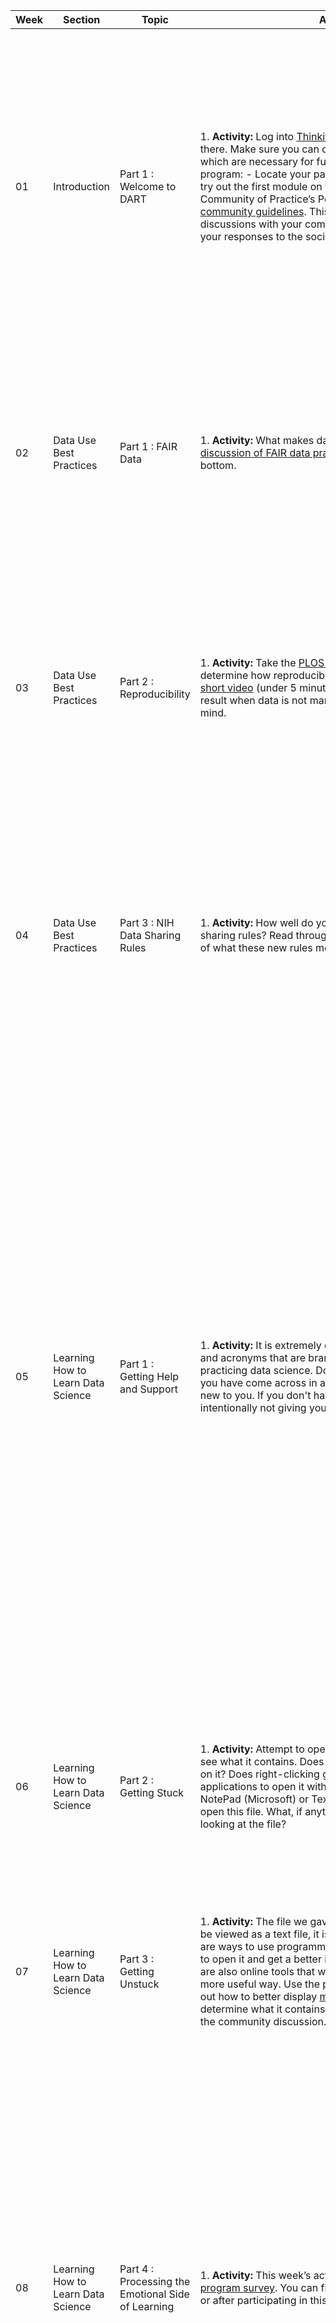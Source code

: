 Week | Section | Topic | Activity | WarmUp | Discussion | Extra |
-- | -- | -- | -- | -- | -- | -- |
|01| Introduction | Part 1 : Welcome to DART | 1. **Activity:** Log into [Thinkific](https://dart-program.thinkific.com/) and explore what you find there. Make sure you can do the following two things which are necessary for full participation in the DART program: - Locate your pathway of learning modules and try out the first module on your pathway. - Locate your Community of Practice’s PeerBoard and [read the community guidelines](https://dart-program.thinkific.com/pages/communities-of-practice?path=post--1501091728). This is where you will be having discussions with your community of practice and sharing your responses to the social warm-ups. | 2. **Social Warm-Up:** Introduce yourself in your community’s PeerBoard. Who are you and why did you sign up for the DART program?| 3. **Discussion Topic:** Find a module in your pathway that you are particularly excited about and share why it is exciting. Note that not everyone in your community is on the same pathway, so you might be excited about a module that someone else doesn't have assigned. **Post your own answer on PeerBoard and respond to someone else’s post.**| 4. **Planning:** If you want to meet synchronously with members of your Community of Practice, start to plan that now. What are good times to meet?
|02| Data Use Best Practices | Part 1 : FAIR Data | 1. **Activity:** What makes data FAIR? Take a look at this [discussion of FAIR data practices](http://www.fosteropenscience.eu/learning/assessing-the-fairness-of-data) and take the quiz at the bottom. | 2. **Social Warm-Up:** Is it "the data is" or "the data are," i.e. is the word data singular or plural? And does your belief match the way the words naturally come out of your mouth in conversation?| 3. **Discussion Topic:** Share a way in which you have benefited by working with FAIR data, or a time in which you would have benefited had a data set followed the rules of FAIR. Have others experienced similar situations?| 4. **Explore Further:** (Optional) For a much more in-depth discussion of FAIR data, check out the [FAIR Data 101](https://au-research.github.io/FAIR-data-101-training/) course offered by the Australian Research Data Commons.
|03| Data Use Best Practices | Part 2 : Reproducibility | 1. **Activity:** Take the [PLOS reproducibility assessment](https://plos.org/reproducibility-assessment/) to determine how reproducible your research is. Watch this [short video](https://m.youtube.com/watch?v=66oNv_DJuPc) (under 5 minutes) about the frustrations that result when data is not managed with reproducibility in mind. | 2. **Social Warm-Up:** Find and post a cartoon about data. You might already have a favorite, or you can search the internet for “data cartoons.” Many of the DART team’s favorites are by Randall Munroe of [xkcd.com](xkcd.com).| 3. **Discussion Topic:** What did you learn about how reproducible your research is? Are there things you want to start implementing or things that you have already implemented to make your research reproducible? See what others have already done and ask for advice.| 4. **Explore Further:** (Optional) Learn about the Center for Open Science’s [Reproducibility Project: Cancer Biology](https://www.cos.io/rpcb).
|04| Data Use Best Practices | Part 3 : NIH Data Sharing Rules | 1. **Activity:** How well do you know the new 2023 NIH data sharing rules? Read through the [FAQs](https://sharing.nih.gov/faqs#/data-management-and-sharing-policy.htm) to get an overview of what these new rules mean for you and your work. | 2. **Social Warm-Up:** Give a six word description of what you do. This could be silly or serious, and certainly won’t be long enough to get into much detail. Examples might be: - “Teach biomedical researchers to “data” better.” - “Make mice sick, learn about cancer.” - “Stain kids to see their organs.”| 3. **Discussion Topic:** Pick something new you learned from the NIH data sharing rules and share it with your community of practice. Does your lab have a plan in place? Are there practices that will have to change to comply with these new policies?|
|05| Learning How to Learn Data Science | Part 1 : Getting Help and Support | 1. **Activity:** It is extremely common to come across words and acronyms that are brand new to you when learning or practicing data science. Do a web search for something you have come across in a module or in your work that is new to you. If you don't have one handy, try JSON. We are intentionally not giving you any context about "JSON." | 2. **Social Warm-Up:** What webpage cheat sheets do you keep coming back to? Or do you have any phrases or commands that you do a web search on every time you need to use them?| 3. **Discussion Topic:** There is a lot of information on the internet and web searches can be a very effective way to learn. However different sites and platforms have different tones and expectations. Stack Exchange, for example, has abundant information and a very active community of users answering questions, but can also be an unfriendly place. Think about the search results you got in the activity when discussing the following questions: - What types of answers were most understandable and useful to you? - Do you have any instructions or guidelines for how to answer programming questions kindly and constructively? - What style of response makes you feel most comfortable asking your own questions?| 4. **Explore Further:** (Optional) Read this article on Medium about [how to ask for programming help in public forums](https://medium.com/the-self-taught-programmer/as-a-new-programmer-asking-for-help-is-intimidating-5188a0f62ab9). The author is making an effort to be warm and welcoming to new programmers while providing useful advice. Do you find they achieved that goal?
|06| Learning How to Learn Data Science | Part 2 : Getting Stuck | 1. **Activity:** Attempt to open the [attached mystery file](https://raw.githubusercontent.com/arcus/DART_Community_of_Practice/main/Prompts/Week06/mystery_file) and see what it contains. Does it open when you double click on it? Does right-clicking give you a list of possible applications to open it with? A basic text editor like NotePad (Microsoft) or TextEdit (Apple) will be able to open this file. What, if anything, can you learn from looking at the file? | 2. **Social Warm-Up:** Describe a time someone helped you get unstuck with your work.| 3. **Discussion Topic:** Describe what feelings you have when you look at this file. Were you able to extract any information at all from it? What would you do if you had to tell someone what this file contains?|
|07| Learning How to Learn Data Science | Part 3 : Getting Unstuck | 1. **Activity:** The file we gave you last week isn’t meant to be viewed as a text file, it is actually a geojson file. There are ways to use programming languages like R or Python to open it and get a better idea of what it contains. There are also online tools that will display the data inside it in a more useful way. Use the power of the internet to figure out how to better display [mystery_file.geojson](https://raw.githubusercontent.com/arcus/DART_Community_of_Practice/main/Prompts/Week07/mystery_file.geojson) and determine what it contains. If you get stuck, ask for help in the community discussion. | 2. **Social Warm-Up:** Share your favorite (or least favorite, or most common) error message. What do you do when it appears?| 3. **Discussion Topic:** How were you able to open the file? What did it contain? If you got stuck at any point, how did you get past that? When you did open it, did you have any feelings of excitement, accomplishment, or joy?|
|08| Learning How to Learn Data Science | Part 4 : Processing the Emotional Side of Learning | 1. **Activity:** This week’s activity is to fill out the [mid-program survey](link/to/survey). You can fill out the survey either before or after participating in this week’s discussion. | 2. **Social Warm-Up:** One method programmers use a lot, called "[rubber ducking](https://en.wikipedia.org/wiki/Rubber_duck_debugging)," involves explaining what they are trying to do in plain language to a colleague, or if a colleague is not available, an inanimate object like a rubber duck. What qualities (personality/catchphrase/outfit/etc) would you want your rubber duck to reflect back to you? | 3. **Discussion Topic:** Reflect on the last few weeks' activities where you were repeatedly asked to try things you didn’t know how to do. What emotions did you experience while figuring out how to open the mystery file? What balance (or lack of balance) did you find between the frustrations of getting stuck and the joys of working past that to ultimately open the mystery_file? Do you have any advice for your community members, or for yourself in the future, when faced with similar challenges?| 4. **Planning:** If you want to meet synchronously with members of your Community of Practice during the second half of the program, start to plan that now. What are good times to meet?
|09| Version Control | Part 1 : The Problem of Version Control | 1. **Activity:** Read the article [Excuse me, do you have a moment to talk about version control?](https://peerj.com/preprints/3159v2/) by Jenny Bryan. While there may be some sections that don’t apply to you directly (for example if you don’t use R), the overall message is extremely important. | 2. **Social Warm-Up:** Share the "best" bad file name you have come across (or perhaps used yourself). These might be files like - `probably_important3.doc`, - `final_submission_actually_final.pdf`, - `Untitled3523.jpg`, etc.| 3. **Discussion Topic:** How do you keep track of changes in your files over time? What works well, and what problems have you encountered?|
|10| Version Control | Part 2 : Introduction to GitHub | 1. **Activity:** If you don’t already have one, create a GitHub account at [github.com](github.com). This can be a place for you to put some of your public work as part of your public portfolio. | 2. **Social Warm-Up:** What is the silliest/weirdest/best user name you have had or seen that you are willing to share? (Keep it work-appropriate, please.)| 3. **Discussion Topic:** Share your GitHub handle with other members of your community of practice. If you have a pre-existing account, tell your community about what you have been using it for, but we expect that most of them will be empty because you just created them this week.|
|11| Version Control | Part 3 : Open Source Projects | 1. **Activity:** A project is **open source** if all of the code and files used to make it are publicly available and are free from most intellectual property restrictions. In other words, you can change and reuse open source code in your own project without getting special permission. There are a great many open source projects on GitHub, some maintained by large groups of collaborators. Use [GitHub’s search capabilities](https://github.com/search) - you can search by topic, author, or project name if you happen to know it - to find a repository that is interesting to you. Read its README file to learn more about it and explore the files it contains. | 2. **Social Warm-Up:** What is a technical term in your field that sounds like something different (or confusing or weird) to people outside of your subfield or community? For example GitHub users talk about "forking" a repository, which means making a copy of it that they can then use and modify however they like.| 3. **Discussion Topic:** Share a link to the GitHub repository (or **repo**) you found interesting and give a little information about what it contains. Some questions to consider answering include, but are not limited to: - Does it have a license stating that it is open source? What restrictions does it have on its use? - Does it have code you have used before, or are interested in using in the future? - Does it have many maintainers, or just a couple (or one)? - When was it last updated? Are people actively working on it?|
|12| Working with Data | Part 1 : Locating Public Data | 1. **Activity:** Find an open data repository for your country, state / territory, or city. Search for "[region name] open data." Explore what datasets are available. Examples of open data repositories include: - Germany: https://www.destatis.de/EN/Service/OpenData/_node.html - Manitoba: https://geoportal.gov.mb.ca/ - New York City: https://opendata.cityofnewyork.us/ | 2. **Social Warm-Up:** Share a data visualization you have particularly enjoyed. It might be from a news article, scientific journal, really anywhere as long as it is public. Or share a bad data visualization and explain why it is so bad. Many examples are available at https://badvisualisations.tumblr.com/. | 3. **Discussion Topic:** Share a dataset you encountered in this week’s activity. Where and how did you find it? What makes it particularly interesting or useful to you? Is there anything you are excited to do with this dataset in the future?| 4. **Explore Further:** (Optional) Search for interesting public datasets on [kaggle.com](kaggle.com), a site with over 50,000 public datasets.
|13| Working with Data | Part 2 : Exploring Data | 1. **Activity:** Explore a public data set. You can use yours or someone else's from last week or find a new one, just don't use one from your own research that needs to be kept private because we are asking you to share it. See if you can figure out: - The column or variable names - The total number of records - The type of data: is it numerical? Geographical? Human language? A mix of several types? - If there is missing data, and if so, how much? | 2. **Social Warm-Up:** Share a story of missing or wrong data. It could be something minor, or a major problem like the California man who got the [license plate NULL ](https://www.wired.com/story/null-license-plate-landed-one-hacker-ticket-hell/) for his car.| 3. **Discussion Topic:** Share what you learned about your dataset. What programs, languages, or tools did you use to explore it? Did you get stuck at any point? Were you able to figure out if there was missing data?| 4. **Explore Further:** The questions we asked in this week’s activity are examples of metadata. Read this short article about [what metadata is and why it is important](https://data.research.cornell.edu/content/writing-metadata).
|14| Working with Data | Part 3 : Visualizing Data | 1. **Activity:** Try to create a visualization of some of the data in your dataset from last week. While not everyone had R or Python in their pathway through the modules, if you did, try to create your visualization using one of those. You will most likely get error messages as you attempt to create a visualization. When you get an error message, share your error message with the group and see if anyone else got stuck at a similar spot. | 2. **Social Warm-Up:** What have you used in the past to create data visualizations? Are those visualizations easy to make and update? Do they look good and convey information effectively?| 3. **Discussion Topic:** If you are able to create a visualization without encountering any error messages or difficulty running code, post your visualization and code and respond to others' posts about where they got stuck. What was challenging about creating, or attempting to create, your visualization?| 4. **Explore Further:** (Optional) Different members of your community of practice probably created their visualizations using different programming languages. No programming language is inherently better or worse than any other. Check out this talk by Gabriele S Hayden on the [cultural meaning of programming languages](https://www.youtube.com/watch?v=kCZRauYfqvg).
|15| Wrapping Up | Part 1 : Reflecting on the DART Program | 1. **Activity:** Take the [Post-Test Survey](link/to/survey/here). | 2. **Social Warm-Up:** Find and post a cartoon that speaks to your experience with the program or with coding so far.| 3. **Discussion Topic:** Reflect on your last 15 weeks as a community. What activities, discussions, or modules were most helpful to you? Have you changed anything about how you do your work over the course of this program? Or how you think about data?|
|16| Wrapping Up | Part 2 : Beyond the DART Program | 1. **Activity:** Add your recent skills acquisition to your CV. If you didn't do the Post-Test Survey, do it now to get some sample language for your CV! You can also: - Share your materials with the community for constructive feedback - Update your GitHub profile and add README files to projects you have been working on. | 2. **Social Warm-Up:** Share your contact information and ways your community can follow you in the future e.g. [ORCID](https://orcid.org/), social media, etc.| 3. **Discussion Topic:** Would you like to continue this community of practice in some way after the DART Program concludes? If so, now is the time to formulate a plan for ongoing communication.|
